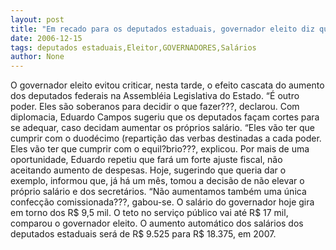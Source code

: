 ```yaml
---
layout: post
title: "Em recado para os deputados estaduais, governador eleito diz que seus salários estão congelados"
date: 2006-12-15
tags: deputados estaduais,Eleitor,GOVERNADORES,Salários
author: None
---
```

O governador eleito evitou criticar, nesta tarde, o efeito cascata do aumento dos deputados federais na Assembléia Legislativa do Estado.
“É outro poder. Eles são soberanos para decidir o que fazer???, declarou.
Com diplomacia, Eduardo Campos sugeriu que os deputados façam cortes para se adequar, caso decidam aumentar os próprios salário. “Eles vão ter que cumprir com o duodécimo (repartição das verbas destinadas a cada poder. Eles vão ter que cumprir com o equil?brio???, explicou.
Por mais de uma oportunidade, Eduardo&nbsp;repetiu que fará um forte ajuste fiscal, não aceitando aumento de despesas.
Hoje, sugerindo que queria dar o exemplo, informou que, já há um mês, tomou a decisão de não elevar o próprio salário e dos secretários. “Não aumentamos também uma única confecção comissionada???, gabou-se.
O salário do governador hoje gira em torno dos R$ 9,5 mil. O teto no serviço público vai até R$ 17 mil, comparou o governador eleito.
O&nbsp;aumento automático dos salários dos deputados estaduais&nbsp;será&nbsp;de R$ 9.525 para R$ 18.375, em 2007. 